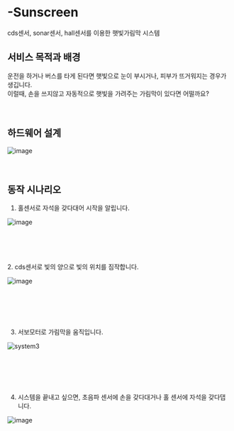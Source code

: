 # -Sunscreen  
cds센서, sonar센서, hall센서를 이용한 햇빛가림막 시스템
<br>
## 서비스 목적과 배경  
운전을 하거나 버스를 타게 된다면 햇빛으로 눈이 부시거나, 피부가 뜨거워지는 경우가 생깁니다.  
이럴때, 손을 쓰지않고 자동적으로 햇빛을 가려주는 가림막이 있다면 어떨까요?  
<br>
<br>
## 하드웨어 설계  
![image](https://user-images.githubusercontent.com/35206992/103438084-5e7a7b00-4c72-11eb-8175-fa5f2e3be1ec.png)
<br>
<br>
<br>
## 동작 시나리오  
1. 홀센서로 자석을 갖다대어 시작을 알립니다.  


![image](https://user-images.githubusercontent.com/35206992/103438311-60920900-4c75-11eb-84ee-2401535f996c.png)  

<br><br><br><br>
2. cds센서로 빛의 양으로 빛의 위치를 짐작합니다.  


![image](https://user-images.githubusercontent.com/35206992/103438496-e3679380-4c76-11eb-930e-5120ea7ca054.png)

<br><br><br><br>

3. 서보모터로 가림막을 움직입니다.  


![system3](https://user-images.githubusercontent.com/35206992/103438296-36404b80-4c75-11eb-975f-8f6d8bb7b6b5.gif)  


<br><br><br><br>

4. 시스템을 끝내고 싶으면, 초음파 센서에 손을 갖다대거나 홀 센서에 자석을 갖다댑니다.  


![image](https://user-images.githubusercontent.com/35206992/103438578-86b8a880-4c77-11eb-986c-b33ddd0a0eeb.png)

<br><br><br><br><br>

